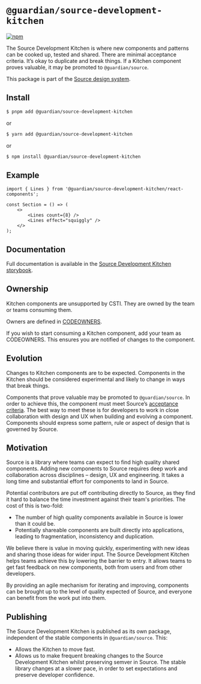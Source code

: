 # `@guardian/source-development-kitchen`

[![npm](https://img.shields.io/npm/v/@guardian/source-development-kitchen)](https://www.npmjs.com/package/@guardian/source-development-kitchen)

The Source Development Kitchen is where new components and patterns can be cooked up, tested and shared. There are minimal acceptance criteria. It’s okay to duplicate and break things. If a Kitchen component proves valuable, it may be promoted to `@guardian/source`.

This package is part of the [Source design system](/docs/source/README.md).

## Install

```sh
$ pnpm add @guardian/source-development-kitchen
```

or

```sh
$ yarn add @guardian/source-development-kitchen
```

or

```sh
$ npm install @guardian/source-development-kitchen
```

## Example

```tsx
import { Lines } from '@guardian/source-development-kitchen/react-components';

const Section = () => (
	<>
		<Lines count={8} />
		<Lines effect="squiggly" />
	</>
);
```

## Documentation

Full documentation is available in the [Source Development Kitchen storybook](https://guardian.github.io/storybooks).

## Ownership

Kitchen components are unsupported by CSTI. They are owned by the team or teams consuming them.

Owners are defined in [CODEOWNERS](https://github.com/guardian/csnx/tree/main/.github/CODEOWNERS).

If you wish to start consuming a Kitchen component, add your team as CODEOWNERS. This ensures you are notified of changes to the component.

## Evolution

Changes to Kitchen components are to be expected. Components in the Kitchen should be considered experimental and likely to change in ways that break things.

Components that prove valuable may be promoted to `@guardian/source`. In order to achieve this, the component must meet Source’s [acceptance criteria](https://theguardian.design/2a1e5182b/p/11c92e-acceptance-criteria). The best way to meet these is for developers to work in close collaboration with design and UX when building and evolving a component. Components should express some pattern, rule or aspect of design that is governed by Source.

## Motivation

Source is a library where teams can expect to find high quality shared components. Adding new components to Source requires deep work and collaboration across disciplines – design, UX and engineering. It takes a long time and substantial effort for components to land in Source.

Potential contributors are put off contributing directly to Source, as they find it hard to balance the time investment against their team's priorities. The cost of this is two-fold:

- The number of high quality components available in Source is lower than it could be.
- Potentially shareable components are built directly into applications, leading to fragmentation, inconsistency and duplication.

We believe there is value in moving quickly, experimenting with new ideas and sharing those ideas for wider input. The Source Development Kitchen helps teams achieve this by lowering the barrier to entry. It allows teams to get fast feedback on new components, both from users and from other developers.

By providing an agile mechanism for iterating and improving, components can be brought up to the level of quality expected of Source, and everyone can benefit from the work put into them.

## Publishing

The Source Development Kitchen is published as its own package, independent of the stable components in `@guardian/source`. This:

- Allows the Kitchen to move fast.
- Allows us to make frequent breaking changes to the Source Development Kitchen whilst preserving semver in Source. The stable library changes at a slower pace, in order to set expectations and preserve developer confidence.
